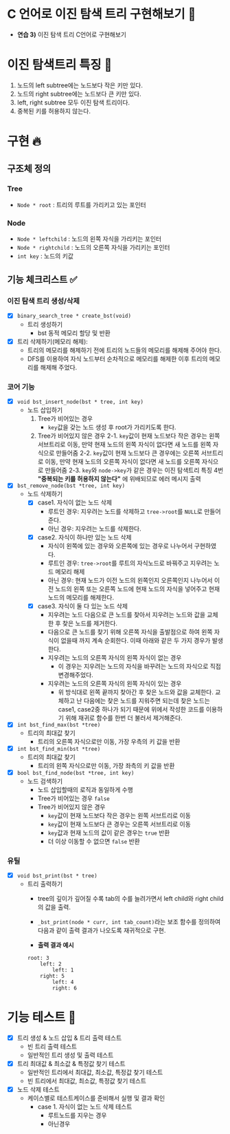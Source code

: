 # C 언어로 이진 탐색 트리 구현해보기 :christmas_tree:
- **연습 3)** 이진 탐색 트리 C언어로 구현해보기 

# 이진 탐색트리 특징 :speech_balloon:
1. 노드의 left subtree에는 노드보다 작은 키만 있다. 
2. 노드의 right subtree에는 노드보다 큰 키만 있다. 
3. left, right subtree 모두 이진 탐색 트리이다. 
4. 중복된 키를 허용하지 않는다.  
# 구현 :fire:
## 구조체 정의 
### Tree
- `Node * root` : 트리의 루트를 가리키고 있는 포인터 
### Node
- `Node * leftchild` : 노드의 왼쪽 자식을 가리키는 포인터 
- `Node * rightchild` : 노드의 오른쪽 자식을 가리키는 포인터 
- `int key` : 노드의 키값

## 기능 체크리스트 ✅
### 이진 탐색 트리 생성/삭제 
- [x] `binary_search_tree * create_bst(void)`
    - 트리 생성하기
        - bst 동적 메모리 할당 및 반환
- [x] 트리 삭제하기(메모리 해제):
    - 트리의 메모리를 해제하기 전에 트리의 노드들의 메모리를 해제해 주어야 한다. 
    - DFS를 이용하여 자식 노드부터 순차적으로 메모리를 해제한 이후 트리의 메모리를 해제해 주었다. 
### 코어 기능 
- [x] `void bst_insert_node(bst * tree, int key)`
    - 노드 삽입하기
        1. Tree가 비어있는 경우 
            - `key`값을 갖는 노드 생성 후 root가 가리키도록 한다. 
        2. Tree가 비어있지 않은 경우 
            2-1. `key`값이 현재 노드보다 작은 경우는 왼쪽 서브트리로 이동, 만약 현재 노드의 왼쪽 자식이 없다면 새 노드를 왼쪽 자식으로 만들어줌 
            2-2. `key`값이 현재 노드보다 큰 경우에는 오른쪽 서브트리로 이동, 만약 현재 노드의 오른쪽 자식이 없다면 새 노드를 오른쪽 자식으로 만들어줌
            2-3. `key`와 `node->key`가 같은 경우는 이진 탐색트리 특징 4번 **"중복되는 키를 허용하지 않는다"** 에 위배되므로 에러 메시지 출력
- [x] `bst_remove_node(bst *tree, int key)` 
    - 노드 삭제하기 
        - [x] case1. 자식이 없는 노드 삭제 
            - 루트인 경우: 지우려는 노드를 삭제하고 `tree->root`를 `NULL`로 만들어 준다.  
            - 아닌 경우: 지우려는 노드를 삭제한다. 
        - [x] case2. 자식이 하나만 있는 노드 삭제 
            - 자식이 왼쪽에 있는 경우와 오른쪽에 있는 경우로 나누어서 구현하였다. 
            - 루트인 경우: `tree->root`를 루트의 자식노드로 바꿔주고 지우려는 노드 메모리 해제  
            - 아닌 경우: 현재 노드가 이전 노드의 왼쪽인지 오른쪽인지 나누어서 이전 노드의 왼쪽 또는 오른쪽 노드에 현재 노드의 자식을 넣어주고 현재 노드의 메모리를 해제한다. 
        - [x] case3. 자식이 둘 다 있는 노드 삭제 
            - 지우려는 노드 다음으로 큰 노드를 찾아서 지우려는 노드와 값을 교체한 후 찾은 노드를 제거한다. 
            - 다음으로 큰 노드를 찾기 위해 오른쪽 자식을 출발점으로 하여 왼쪽 자식이 없을때 까지 계속 순회한다. 이때 아래와 같은 두 가지 경우가 발생한다. 
            - 지우려는 노드의 오른쪽 자식의 왼쪽 자식이 없는 경우
                -  이 경우는 지우려는 노드의 자식을 바꾸려는 노드의 자식으로 직접 변경해주었다. 
            - 지우려는 노드의 오른쪽 자식의 왼쪽 자식이 있는 경우 
                - 위 방식대로 왼쪽 끝까지 찾아간 후 찾은 노드와 값을 교체한다. 교체하고 난 다음에는 찾은 노드를 지워주면 되는데 찾은 노드는 case1, case2중 하나가 되기 때문에 위에서 작성한 코드를 이용하기 위해 재귀로 함수를 한번 더 불러서 제거해준다. 

- [x] `int bst_find_max(bst *tree)`
    - 트리의 최대값 찾기 
        - 트리의 오른쪽 자식으로만 이동, 가장 우측의 키 값을 반환
- [x] `int bst_find_min(bst *tree)`
    - 트리의 최대값 찾기 
        - 트리의 왼쪽 자식으로만 이동, 가장 좌측의 키 값을 반환
- [x] `bool bst_find_node(bst *tree, int key)`
    - 노드 검색하기 
        - 노드 삽입할때의 로직과 동일하게 수행
        - Tree가 비어있는 경우 `false`
        - Tree가 비어있지 않은 경우 
            - `key`값이 현재 노드보다 작은 경우는 왼쪽 서브트리로 이동
            - `key`값이 현재 노드보다 큰 경우는 오른쪽 서브트리로 이동
            - `key`값과 현재 노드의 값이 같은 경우는 `true` 반환 
            - 더 이상 이동할 수 없으면 `false` 반환
### 유틸
- [x] `void bst_print(bst * tree)`
    - 트리 출력하기 
        - tree의 깊이가 깊어질 수록 tab의 수를 늘려가면서 left child와 right child의 값을 출력.
        - `_bst_print(node * curr, int tab_count)`라는 보조 함수를 정의하여 다음과 같이 출력 결과가 나오도록 재귀적으로 구현. 
        
        - **출력 결과 예시**
        ```
        root: 3
            left: 2
                left: 1
            right: 5
                left: 4
                right: 6
        ```
# 기능 테스트 📜
- [x] 트리 생성 & 노드 삽입 & 트리 출력 테스트 
    - 빈 트리 출력 테스트 
    - 일반적인 트리 생성 및 출력 테스트 
- [x] 트리 최대값 & 최소값 & 특정값 찾기 테스트 
    - 일반적인 트리에서 최대값, 최소값, 특정값 찾기 테스트 
    - 빈 트리에서 최대값, 최소값, 특정값 찾기 테스트 
- [x] 노드 삭제 테스트
    - 케이스별로 테스트케이스를 준비해서 실행 및 결과 확인 
        - case 1. 자식이 없는 노드 삭제 테스트 
            - 루트노드를 지우는 경우
            - 아닌경우 
    